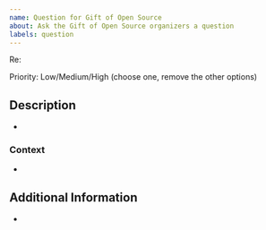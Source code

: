 ```yaml
---
name: Question for Gift of Open Source
about: Ask the Gift of Open Source organizers a question
labels: question
---
```

<!--- ** Partial or incorrectly filled out issues may be deferred.--->


Re: 

Priority: Low/Medium/High (choose one, remove the other options)

## Description
<!--- Describe what needs to be changed or added. --->
* 

### Context
<!--- Provide any applicable background information. --->
* 

## Additional Information
<!--- This section can be removed if it is not needed. --->
* 
